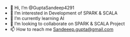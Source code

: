 - 👋 Hi, I’m @GuptaSandeep4291
- 👀 I’m interested in Development of SPARK & SCALA
- 🌱 I’m currently learning AI
- 💞️ I’m looking to collaborate on SPARK & SCALA Project
- 📫 How to reach me Sandeeep.gupta@gmail.com

<!---
GuptaSandeep4291/GuptaSandeep4291 is a ✨ special ✨ repository because its `README.md` (this file) appears on your GitHub profile.
You can click the Preview link to take a look at your changes.
--->
